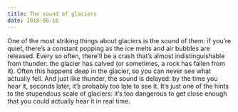 ```yaml
---
title: The sound of glaciers
date: 2018-06-16
---
```

One of the most striking things about glaciers is the sound of them: if you’re quiet, there’s a constant popping as the ice melts and air bubbles are released. Every so often, there’ll be a crash that’s almost indistinguishable from thunder: the glacier has calved (or sometimes, a rock has fallen from it). Often this happens deep in the glacier, so you can never see what actually fell. And just like thunder, the sound is delayed: by the time you hear it, seconds later, it’s probably too late to see it. It’s just one of the hints to the stupendous scale of glaciers: it’s too dangerous to get close enough that you could actually hear it in real time.
